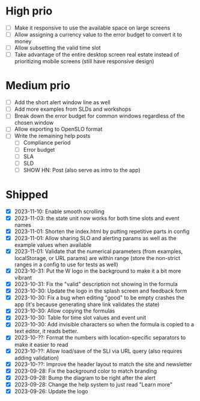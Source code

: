 # High prio

- [ ] Make it responsive to use the available space on large screens
- [ ] Allow assigning a currency value to the error budget to convert it to money
- [ ] Allow subsetting the valid time slot
- [ ] Take advantage of the entire desktop screen real estate instead of prioritizing mobile screens (still have responsive design)

# Medium prio

- [ ] Add the short alert window line as well
- [ ] Add more examples from SLDs and workshops
- [ ] Break down the error budget for common windows regardless of the chosen window
- [ ] Allow exporting to OpenSLO format
- [ ] Write the remaining help posts
  - [ ] Compliance period
  - [ ] Error budget
  - [ ] SLA
  - [ ] SLD
  - [ ] SHOW HN: Post (also serve as intro to the app)

# Shipped

- [x] 2023-11-10: Enable smooth scrolling
- [x] 2023-11-03: the state unit now works for both time slots and event names
- [X] 2023-11-01: Shorten the index.html by putting repetitive parts in config
- [X] 2023-11-01: Allow sharing SLO and alerting params as well as the example values when available
- [X] 2023-11-01: Validate that the numerical parameters (from examples, localStorage, or URL params) are within range (store the non-strict ranges in a config to use for tests as well)
- [X] 2023-10-31: Put the W logo in the background to make it a bit more vibrant
- [X] 2023-10-31: Fix the "valid" description not showing in the formula
- [X] 2023-10-30: Update the logo in the splash screen and feedback form
- [X] 2023-10-30: Fix a bug when editing "good" to be empty crashes the app (it's because generating share link validates the state)
- [X] 2023-10-30: Allow copying the formulas
- [X] 2023-10-30: Table for time slot values and event unit
- [X] 2023-10-30: Add invisible characters so when the formula is copied to a text editor, it reads better.
- [X] 2023-10-??: Format the numbers with location-specific separators to make it easier to read
- [X] 2023-10-??: Allow load/save of the SLI via URL query (also requires adding validation)
- [X] 2023-10-??: Improve the header layout to match the site and newsletter
- [X] 2023-09-28: Fix the background color to match branding
- [X] 2023-09-28: Bump the diagram to be right after the alert
- [X] 2023-09-28: Change the help system to just read "Learn more"
- [X] 2023-09-26: Update the logo
